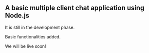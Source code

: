 ## A basic multiple client chat application using Node.js

It is still in the development phase.

Basic functionalities added.

We will be live soon!
